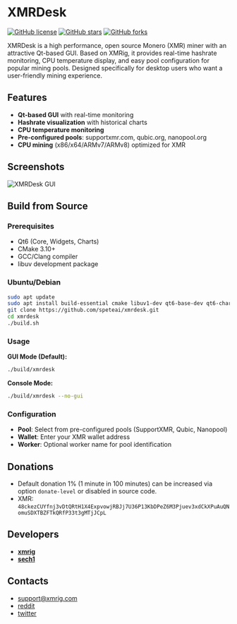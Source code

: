 # XMRDesk

[![GitHub license](https://img.shields.io/github/license/speteai/xmrdesk.svg)](https://github.com/speteai/xmrdesk/blob/master/LICENSE)
[![GitHub stars](https://img.shields.io/github/stars/speteai/xmrdesk.svg)](https://github.com/speteai/xmrdesk/stargazers)
[![GitHub forks](https://img.shields.io/github/forks/speteai/xmrdesk.svg)](https://github.com/speteai/xmrdesk/network)

XMRDesk is a high performance, open source Monero (XMR) miner with an attractive Qt-based GUI. Based on XMRig, it provides real-time hashrate monitoring, CPU temperature display, and easy pool configuration for popular mining pools. Designed specifically for desktop users who want a user-friendly mining experience.

## Features
- **Qt-based GUI** with real-time monitoring
- **Hashrate visualization** with historical charts
- **CPU temperature monitoring**
- **Pre-configured pools**: supportxmr.com, qubic.org, nanopool.org
- **CPU mining** (x86/x64/ARMv7/ARMv8) optimized for XMR

## Screenshots

![XMRDesk GUI](docs/screenshot.png)

## Build from Source

### Prerequisites
- Qt6 (Core, Widgets, Charts)
- CMake 3.10+
- GCC/Clang compiler
- libuv development package

### Ubuntu/Debian
```bash
sudo apt update
sudo apt install build-essential cmake libuv1-dev qt6-base-dev qt6-charts-dev
git clone https://github.com/speteai/xmrdesk.git
cd xmrdesk
./build.sh
```

### Usage

**GUI Mode (Default):**
```bash
./build/xmrdesk
```

**Console Mode:**
```bash
./build/xmrdesk --no-gui
```

### Configuration
- **Pool**: Select from pre-configured pools (SupportXMR, Qubic, Nanopool)
- **Wallet**: Enter your XMR wallet address
- **Worker**: Optional worker name for pool identification

## Donations
* Default donation 1% (1 minute in 100 minutes) can be increased via option `donate-level` or disabled in source code.
* XMR: `48ckezCUYfnj3vDtQRtH1X4ExpvowjRBJj7U36P13KbDPeZ6M3Pjuev3xdCkXPuAuQNomuSDXTBZFTkQRfP33t3gMTjJCpL`

## Developers
* **[xmrig](https://github.com/xmrig)**
* **[sech1](https://github.com/SChernykh)**

## Contacts
* support@xmrig.com
* [reddit](https://www.reddit.com/user/XMRig/)
* [twitter](https://twitter.com/xmrig_dev)
